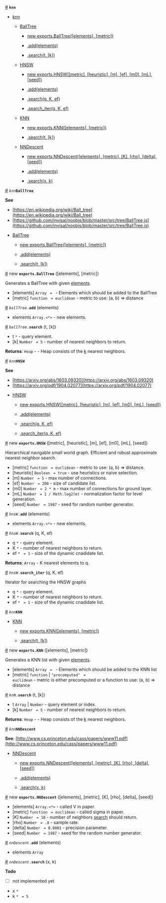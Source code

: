 
<a href="#module_knn" name="module_knn">#</a> <code>**knn**</code>



* [knn](#module_knn)

    * [BallTree](#BallTree)

        * [new exports.BallTree([elements], [metric])](#new_BallTree_new)

        * [.add(elements)](#BallTree+add)

        * [.search(t, [k])](#BallTree+search)

    * [HNSW](#HNSW)

        * [new exports.HNSW([metric], [heuristic], [m], [ef], [m0], [mL], [seed])](#new_HNSW_new)

        * [.add(elements)](#HNSW+add)

        * [.search(q, K, ef)](#HNSW+search)

        * [.search_iter(q, K, ef)](#HNSW+search_iter)

    * [KNN](#KNN)

        * [new exports.KNN([elements], [metric])](#new_KNN_new)

        * [.search(t, [k])](#KNN+search)

    * [NNDescent](#NNDescent)

        * [new exports.NNDescent([elements], [metric], [K], [rho], [delta], [seed])](#new_NNDescent_new)

        * [.add(elements)](#NNDescent+add)

        * [.search(x, k)](#NNDescent+search)



<a href="#BallTree" name="BallTree">#</a> <code>*knn***BallTree**</code>


**See**

- [https://en.wikipedia.org/wiki/Ball_tree](https://en.wikipedia.org/wiki/Ball_tree)
- [https://github.com/invisal/noobjs/blob/master/src/tree/BallTree.js](https://github.com/invisal/noobjs/blob/master/src/tree/BallTree.js)


* [BallTree](#BallTree)

    * [new exports.BallTree([elements], [metric])](#new_BallTree_new)

    * [.add(elements)](#BallTree+add)

    * [.search(t, [k])](#BallTree+search)



<a href="#new_BallTree_new" name="new_BallTree_new">#</a> new <code>**exports.BallTree**</code>
([elements], [metric])

Generates a BallTree with given [elements](elements).


- [elements] <code>Array</code> <code> = </code> - Elements which should be added to the BallTree
- [metric] <code>function</code> <code> = euclidean</code> - metric to use: (a, b) => distance


<a href="#BallTree+add" name="BallTree+add">#</a> <code>*ballTree*.**add**</code>
(elements)


- elements <code>Array.&lt;\*&gt;</code> - new elements.


<a href="#BallTree+search" name="BallTree+search">#</a> <code>*ballTree*.**search**</code>
(t, [k])


- t <code>\*</code> - query element.
- [k] <code>Number</code> <code> = 5</code> - number of nearest neighbors to return.

**Returns**: <code>Heap</code> - - Heap consists of the [k](k) nearest neighbors.  

<a href="#HNSW" name="HNSW">#</a> <code>*knn***HNSW**</code>


**See**

- [https://arxiv.org/abs/1603.09320](https://arxiv.org/abs/1603.09320)
- [https://arxiv.org/pdf/1904.02077](https://arxiv.org/pdf/1904.02077)


* [HNSW](#HNSW)

    * [new exports.HNSW([metric], [heuristic], [m], [ef], [m0], [mL], [seed])](#new_HNSW_new)

    * [.add(elements)](#HNSW+add)

    * [.search(q, K, ef)](#HNSW+search)

    * [.search_iter(q, K, ef)](#HNSW+search_iter)



<a href="#new_HNSW_new" name="new_HNSW_new">#</a> new <code>**exports.HNSW**</code>
([metric], [heuristic], [m], [ef], [m0], [mL], [seed])

Hierarchical navigable small world graph. Efficient and robust approximate nearest neighbor search.


- [metric] <code>function</code> <code> = euclidean</code> - metric to use: (a, b) => distance.
- [heuristic] <code>Boolean</code> <code> = true</code> - use heuristics or naive selection.
- [m] <code>Number</code> <code> = 5</code> - max number of connections.
- [ef] <code>Number</code> <code> = 200</code> - size of candidate list.
- [m0] <code>Number</code> <code> = 2 * m</code> - max number of connections for ground layer.
- [mL] <code>Number</code> <code> = 1 / Math.log2(m)</code> - normalization factor for level generation.
- [seed] <code>Number</code> <code> = 1987</code> - seed for random number generator.


<a href="#HNSW+add" name="HNSW+add">#</a> <code>*hnsW*.**add**</code>
(elements)


- elements <code>Array.&lt;\*&gt;</code> - new elements.


<a href="#HNSW+search" name="HNSW+search">#</a> <code>*hnsW*.**search**</code>
(q, K, ef)


- q <code>\*</code> - query element.
- K <code>\*</code> - number of nearest neighbors to return.
- ef <code>\*</code> <code> = 1</code> - size of the dynamic cnadidate list.

**Returns**: <code>Array</code> - K nearest elements to q.  

<a href="#HNSW+search_iter" name="HNSW+search_iter">#</a> <code>*hnsW*.**search_iter**</code>
(q, K, ef)

Iterator for searching the HNSW graphs


- q <code>\*</code> - query element.
- K <code>\*</code> - number of nearest neighbors to return.
- ef <code>\*</code> <code> = 1</code> - size of the dynamic cnadidate list.


<a href="#KNN" name="KNN">#</a> <code>*knn***KNN**</code>



* [KNN](#KNN)

    * [new exports.KNN([elements], [metric])](#new_KNN_new)

    * [.search(t, [k])](#KNN+search)



<a href="#new_KNN_new" name="new_KNN_new">#</a> new <code>**exports.KNN**</code>
([elements], [metric])

Generates a KNN list with given [elements](elements).


- [elements] <code>Array</code> <code> = </code> - Elements which should be added to the KNN list
- [metric] <code>function</code> | <code>&quot;precomputed&quot;</code> <code> = euclidean</code> - metric is either precomputed or a function to use: (a, b) => distance


<a href="#KNN+search" name="KNN+search">#</a> <code>*knN*.**search**</code>
(t, [k])


- t <code>Array</code> | <code>Number</code> - query element or index.
- [k] <code>Number</code> <code> = 5</code> - number of nearest neighbors to return.

**Returns**: <code>Heap</code> - - Heap consists of the [k](k) nearest neighbors.  

<a href="#NNDescent" name="NNDescent">#</a> <code>*knn***NNDescent**</code>


**See**: [http://www.cs.princeton.edu/cass/papers/www11.pdf](http://www.cs.princeton.edu/cass/papers/www11.pdf)  

* [NNDescent](#NNDescent)

    * [new exports.NNDescent([elements], [metric], [K], [rho], [delta], [seed])](#new_NNDescent_new)

    * [.add(elements)](#NNDescent+add)

    * [.search(x, k)](#NNDescent+search)



<a href="#new_NNDescent_new" name="new_NNDescent_new">#</a> new <code>**exports.NNDescent**</code>
([elements], [metric], [K], [rho], [delta], [seed])


- [elements] <code>Array.&lt;\*&gt;</code> - called V in paper.
- [metric] <code>function</code> <code> = euclidean</code> - called sigma in paper.
- [K] <code>Number</code> <code> = 10</code> - number of neighbors [search](search) should return.
- [rho] <code>Number</code> <code> = .8</code> - sample rate.
- [delta] <code>Number</code> <code> = 0.0001</code> - precision parameter.
- [seed] <code>Number</code> <code> = 1987</code> - seed for the random number generator.


<a href="#NNDescent+add" name="NNDescent+add">#</a> <code>*nnDescent*.**add**</code>
(elements)


- elements <code>Array</code>


<a href="#NNDescent+search" name="NNDescent+search">#</a> <code>*nnDescent*.**search**</code>
(x, k)

**Todo**

- [ ] not implemented yet


- x <code>\*</code>
- k <code>\*</code> <code> = 5</code>

